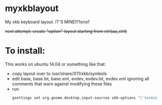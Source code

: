 myxkblayout
===========

My xkb keyboard layout. IT'S MINE!!!1one1

~~next attempt: create "option" layout starting from ctrl(aa_ctrl)~~

To install:
===========

This works on ubuntu 14.04 or something like that:
- copy layout over to /usr/share/X11/xkb/symbols
- edit base, base.lst, base.xml, evdev, evdev.lst, evdev.xml ignoring all comments that warn against modifying these files
- run  
  ```sh
  gsettings set org.gnome.desktop.input-sources xkb-options "['terminate:ctrl_alt_bksp', 'MYKB:MYKB']"
  ```
